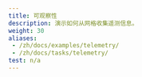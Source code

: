 ```yaml
---
title: 可观察性
description: 演示如何从网格收集遥测信息。
weight: 30
aliases:
 - /zh/docs/examples/telemetry/
 - /zh/docs/tasks/telemetry/
test: n/a
---
```

